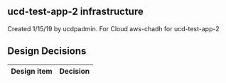 ## ucd-test-app-2 infrastructure

Created 1/15/19 by ucdpadmin. For Cloud aws-chadh for ucd-test-app-2


## Design Decisions
| Design item                | Decision|
| :----------------------------------- | :--------------------------------------------------------------------------------|
